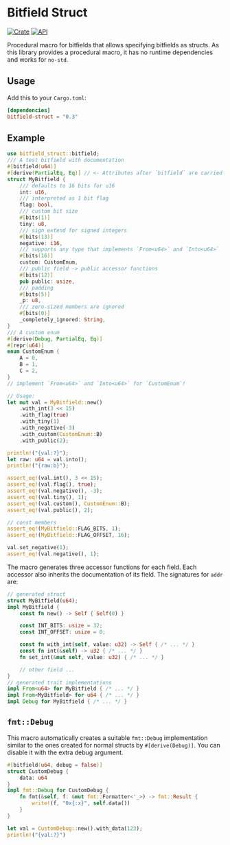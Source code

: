# Bitfield Struct

[![Crate](https://img.shields.io/crates/v/bitfield-struct.svg)](https://crates.io/crates/bitfield-struct)
[![API](https://docs.rs/bitfield-struct/badge.svg)](https://docs.rs/bitfield-struct)

Procedural macro for bitfields that allows specifying bitfields as structs.
As this library provides a procedural macro, it has no runtime dependencies and works for `no-std`.

## Usage

Add this to your `Cargo.toml`:

```toml
[dependencies]
bitfield-struct = "0.3"
```

## Example

```rs
use bitfield_struct::bitfield;
/// A test bitfield with documentation
#[bitfield(u64)]
#[derive(PartialEq, Eq)] // <- Attributes after `bitfield` are carried over
struct MyBitfield {
    /// defaults to 16 bits for u16
    int: u16,
    /// interpreted as 1 bit flag
    flag: bool,
    /// custom bit size
    #[bits(1)]
    tiny: u8,
    /// sign extend for signed integers
    #[bits(13)]
    negative: i16,
    /// supports any type that implements `From<u64>` and `Into<u64>`
    #[bits(16)]
    custom: CustomEnum,
    /// public field -> public accessor functions
    #[bits(12)]
    pub public: usize,
    /// padding
    #[bits(5)]
    _p: u8,
    /// zero-sized members are ignored
    #[bits(0)]
    _completely_ignored: String,
}
/// A custom enum
#[derive(Debug, PartialEq, Eq)]
#[repr(u64)]
enum CustomEnum {
    A = 0,
    B = 1,
    C = 2,
}
// implement `From<u64>` and `Into<u64>` for `CustomEnum`!

// Usage:
let mut val = MyBitfield::new()
    .with_int(3 << 15)
    .with_flag(true)
    .with_tiny(1)
    .with_negative(-3)
    .with_custom(CustomEnum::B)
    .with_public(2);

println!("{val:?}");
let raw: u64 = val.into();
println!("{raw:b}");

assert_eq!(val.int(), 3 << 15);
assert_eq!(val.flag(), true);
assert_eq!(val.negative(), -3);
assert_eq!(val.tiny(), 1);
assert_eq!(val.custom(), CustomEnum::B);
assert_eq!(val.public(), 2);

// const members
assert_eq!(MyBitfield::FLAG_BITS, 1);
assert_eq!(MyBitfield::FLAG_OFFSET, 16);

val.set_negative(1);
assert_eq!(val.negative(), 1);
```

The macro generates three accessor functions for each field.
Each accessor also inherits the documentation of its field.
The signatures for `addr` are:

```rs
// generated struct
struct MyBitfield(u64);
impl MyBitfield {
    const fn new() -> Self { Self(0) }

    const INT_BITS: usize = 32;
    const INT_OFFSET: usize = 0;

    const fn with_int(self, value: u32) -> Self { /* ... */ }
    const fn int(&self) -> u32 { /* ... */ }
    fn set_int(&mut self, value: u32) { /* ... */ }

    // other field ...
}
// generated trait implementations
impl From<u64> for MyBitfield { /* ... */ }
impl From<MyBitfield> for u64 { /* ... */ }
impl Debug for MyBitfield { /* ... */ }
```

## `fmt::Debug`

This macro automatically creates a suitable `fmt::Debug` implementation
similar to the ones created for normal structs by `#[derive(Debug)]`.
You can disable it with the extra debug argument.

```rs
#[bitfield(u64, debug = false)]
struct CustomDebug {
    data: u64
}
impl fmt::Debug for CustomDebug {
    fn fmt(&self, f: &mut fmt::Formatter<'_>) -> fmt::Result {
        write!(f, "0x{:x}", self.data())
    }
}

let val = CustomDebug::new().with_data(123);
println!("{val:?}")
```
